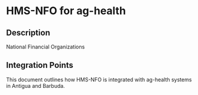 # HMS-NFO for ag-health

## Description

National Financial Organizations

## Integration Points

This document outlines how HMS-NFO is integrated with ag-health systems in Antigua and Barbuda.
